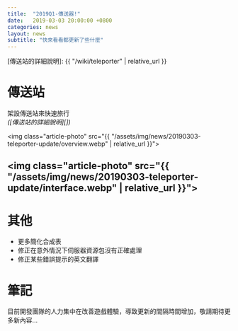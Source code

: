 ```yaml
---
title:  "2019Q1-傳送器!"
date:   2019-03-03 20:00:00 +0800
categories: news
layout: news
subtitle: "快來看看都更新了些什麼"
---
```


[傳送站的詳細說明]: {{ "/wiki/teleporter" | relative_url }}

# 傳送站

架設傳送站來快速旅行  
_([傳送站的詳細說明][])_

<img class="article-photo" src="{{ "/assets/img/news/20190303-teleporter-update/overview.webp" | relative_url }}">

<img class="article-photo" src="{{ "/assets/img/news/20190303-teleporter-update/interface.webp" | relative_url }}">  
---
# 其他

* 更多簡化合成表  
* 修正在意外情況下伺服器資源包沒有正確處理  
* 修正某些錯誤提示的英文翻譯

# 筆記

目前開發團隊的人力集中在改善遊戲體驗，導致更新的間隔時間增加，敬請期待更多新內容...